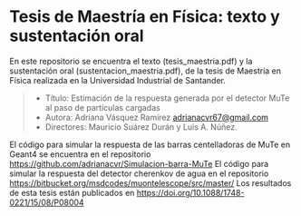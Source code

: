 # Tesis de Maestría en Física: texto y sustentación oral

En este repositorio se encuentra el texto (tesis_maestria.pdf) y la sustentación oral (sustentacion_maestria.pdf), de la tesis de Maestría en Física realizada en la Universidad Industrial de Santander.

> - Título: Estimación de la respuesta generada por el detector MuTe al paso de partículas cargadas
> - Autora: Adriana Vásquez Ramírez adrianacvr67@gmail.com
> - Directores: Mauricio Suárez Durán y Luis A. Núñez. 

El código para simular la respuesta de las barras centelladoras de MuTe en Geant4 se encuentra en el repositorio <https://github.com/adrianacvr/Simulacion-barra-MuTe>
El código para simular la respuesta del detector cherenkov de agua en el repositorio <https://bitbucket.org/msdcodes/muontelescope/src/master/>
Los resultados de esta tesis están publicados en <https://doi.org/10.1088/1748-0221/15/08/P08004>
